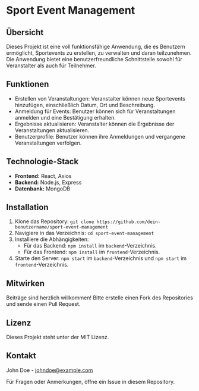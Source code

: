 # Sport Event Management

## Übersicht
Dieses Projekt ist eine voll funktionsfähige Anwendung, die es Benutzern ermöglicht, Sportevents zu erstellen, zu verwalten und daran teilzunehmen. Die Anwendung bietet eine benutzerfreundliche Schnittstelle sowohl für Veranstalter als auch für Teilnehmer.

## Funktionen
- Erstellen von Veranstaltungen: Veranstalter können neue Sportevents hinzufügen, einschließlich Datum, Ort und Beschreibung.
- Anmeldung für Events: Benutzer können sich für Veranstaltungen anmelden und eine Bestätigung erhalten.
- Ergebnisse aktualisieren: Veranstalter können die Ergebnisse der Veranstaltungen aktualisieren.
- Benutzerprofile: Benutzer können ihre Anmeldungen und vergangene Veranstaltungen verfolgen.

## Technologie-Stack
- **Frontend:** React, Axios
- **Backend:** Node.js, Express
- **Datenbank:** MongoDB

## Installation
1. Klone das Repository: `git clone https://github.com/dein-benutzername/sport-event-management`
2. Navigiere in das Verzeichnis: `cd sport-event-management`
3. Installiere die Abhängigkeiten:
   - Für das Backend: `npm install` im `backend`-Verzeichnis.
   - Für das Frontend: `npm install` im `frontend`-Verzeichnis.
4. Starte den Server: `npm start` im `backend`-Verzeichnis und `npm start` im `frontend`-Verzeichnis.

## Mitwirken
Beiträge sind herzlich willkommen! Bitte erstelle einen Fork des Repositories und sende einen Pull Request.

## Lizenz
Dieses Projekt steht unter der MIT Lizenz.

## Kontakt
John Doe - johndoe@example.com

Für Fragen oder Anmerkungen, öffne ein Issue in diesem Repository.